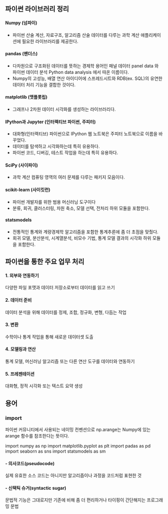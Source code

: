 ## 파이썬 라이브러리 정리


#### Numpy (넘파이)
 - 파이썬 산술 계산, 자료구조, 알고리즘 산술 데이터를 다루는 과학 계산 애플리케이션에 필요한 라이브러리를 제공한다. 


#### pandas (팬더스)
 - 다차원으로 구조화된 데이터를 뜻하는 경제학 용어인 패널 데이터 panel data 와 파이썬 데이터 분석 Python data analysis 에서 따온 이름이다. 
 - Numpy의 고성능, 배열 연산 아이디어에 스프레드시트와 RDB(ex. SQL)의 유연한 데이터 처리 기능을 결합한 것이다. 


#### matplotlib (맷플롯립)
 - 그래프나 2차원 데이터 시각화를 생성하는 라이브러리다.


#### IPython과 Jupyter (인터랙티브 파이썬, 주피터)
-  대화형(인터랙티브) 파이썬으로 IPython 웹 노트북은 주피터 노트북으로 이름을 바꾸었다. 
-  데이터를 탐색하고 시각화하는데 특히 유용하다. 
-  파이썬 코드, 디버깅, 테스트 작업을 하는데 특히 유용하다.


#### SciPy (사이파이)
 - 과학 계산 컴퓨팅 영역의 여러 문제를 다루는 패키지 모음이다.  


#### scikit-learn (사이킷런)
 - 파이썬 개발자를 위한 범용 머신러닝 도구이다
 - 분류, 회귀, 클러스터링, 차원 축소, 모델 선택, 전처리 하위 모듈을 포함한다. 

#### statsmodels
 - 전통적인 통계와 계량경제학 알고리즘을 포함한 통계추론에 좀 더 초점을 맞췄다. 
 - 회귀 모델, 분산분석, 시계열분석, 비모수 기법, 통계 모델 결과의 시각화 하위 모듈을 포함한다.


## 파이썬을 통한 주요 업무 처리 

#### 1. 외부와 연동하기
 다양한 파일 포맷과 데이터 저장소로부터 데이터를 읽고 쓰기
 
#### 2. 데이터 준비
 데이터 분석을 위해 데이터를 정제, 조합, 정규화, 변형, 다듬는 작업
 
#### 3. 변환
 수학이나 통계 작업을 통해 새로운 데이터셋 도출 
 
#### 4. 모델링과 연산
 통계 모델, 머신러닝 알고리즘 또는 다른 연산 도구를 데이터와 연동하기

#### 5. 프레젠테이션
 대화형, 정적 시각화 또는 텍스트 요약 생성


## 용어

### import
 파이썬 커뮤니티에서 사용되는 네이밍 컨벤션으로 np.arange는 Numpy에 있는 arange 함수를 참조한다는 뜻이다. 

 import numpy as np
 import matplotlib.pyplot as plt
 import padas as pd
 import seaborn as sns
 import statsmodels as sm

#### - 의사코드(pseudocode)
 실제 유효한 소스 코드는 아니지만 알고리즘이나 과정을 코드처럼 표현한 것
 
#### - 신택틱 슈거(syntactic sugar)
 문법적 기능은 그대로지만 기존에 비해 좀 더 편리하거나 타이핑이 간단해지는 프로그래밍 문법 
